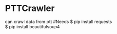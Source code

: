 # PTTCrawler
can crawl data from ptt
#Needs
$ pip install requests <br>
$ pip install beautifulsoup4
